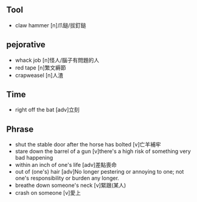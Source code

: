 ## Tool
- claw hammer [n]爪鎚/拔釘鎚

## pejorative
- whack job [n]怪人/腦子有問題的人
- red tape [n]繁文縟節
- crapweasel [n]人渣

## Time
- right off the bat [adv]立刻

## Phrase
- shut the stable door after the horse has bolted [v]亡羊補牢
- stare down the barrel of a gun [v]there's a high risk of something very bad happening
- within an inch of one's life [adv]差點喪命
- out of (one's) hair [adv]No longer pestering or annoying to one; not one's responsibility or burden any longer.
- breathe down someone's neck [v]緊跟(某人)
- crash on someone [v]愛上